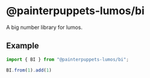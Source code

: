 # @painterpuppets-lumos/bi

A big number library for lumos.

## Example

```ts
import { BI } from "@painterpuppets-lumos/bi";

BI.from(1).add(1)
```
